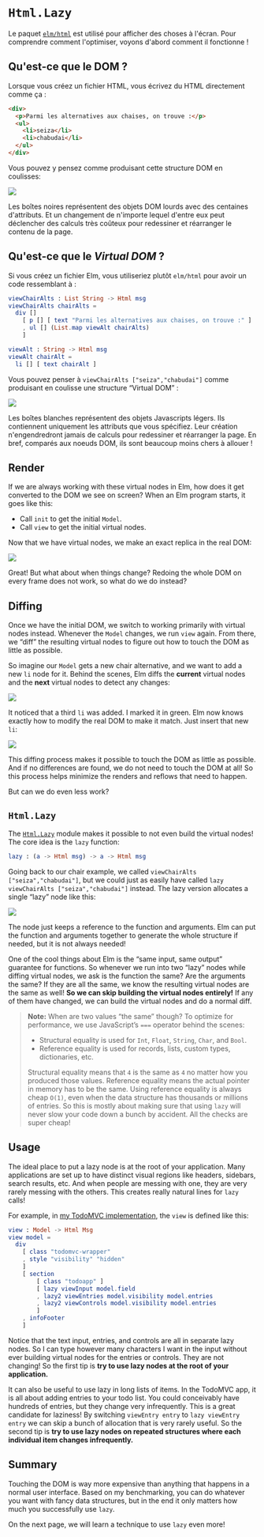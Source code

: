 # `Html.Lazy`

Le paquet [`elm/html`](https://package.elm-lang.org/packages/elm/html/latest/) est utilisé pour afficher des choses à l'écran. Pour comprendre comment l'optimiser, voyons d'abord comment il fonctionne !


## Qu'est-ce que le DOM ?

Lorsque vous créez un fichier HTML, vous écrivez du HTML directement comme ça :

```html
<div>
  <p>Parmi les alternatives aux chaises, on trouve :</p>
  <ul>
    <li>seiza</li>
    <li>chabudai</li>
  </ul>
</div>
```

Vous pouvez y pensez comme produisant cette structure DOM en coulisses:

![](diagrams/dom.svg)

Les boîtes noires représentent des objets DOM lourds avec des centaines d'attributs. Et un changement de n'importe lequel d'entre eux peut déclencher des calculs très coûteux pour redessiner et réarranger le contenu de la page.


## Qu'est-ce que le _Virtual DOM_ ?

Si vous créez un fichier Elm, vous utiliseriez plutôt `elm/html` pour avoir un code ressemblant à :

```elm
viewChairAlts : List String -> Html msg
viewChairAlts chairAlts =
  div []
    [ p [] [ text "Parmi les alternatives aux chaises, on trouve :" ]
    , ul [] (List.map viewAlt chairAlts)
    ]

viewAlt : String -> Html msg
viewAlt chairAlt =
  li [] [ text chairAlt ]
```

Vous pouvez penser à `viewChairAlts ["seiza","chabudai"]` comme produisant en coulisse une structure “Virtual DOM” :

![](diagrams/vdom.svg)

Les boîtes blanches représentent des objets Javascripts légers. Ils contiennent uniquement les attributs que vous spécifiez. Leur création n'engendredront jamais de calculs pour redessiner et réarranger la page. En bref, comparés aux noeuds DOM, ils sont beaucoup moins chers à allouer !

## Render

If we are always working with these virtual nodes in Elm, how does it get converted to the DOM we see on screen? When an Elm program starts, it goes like this:

- Call `init` to get the initial `Model`.
- Call `view` to get the initial virtual nodes.

Now that we have virtual nodes, we make an exact replica in the real DOM:

![](diagrams/render.svg)

Great! But what about when things change? Redoing the whole DOM on every frame does not work, so what do we do instead?


## Diffing

Once we have the initial DOM, we switch to working primarily with virtual nodes instead. Whenever the `Model` changes, we run `view` again. From there, we “diff” the resulting virtual nodes to figure out how to touch the DOM as little as possible.

So imagine our `Model` gets a new chair alternative, and we want to add a new `li` node for it. Behind the scenes, Elm diffs the **current** virtual nodes and the **next** virtual nodes to detect any changes:

![](diagrams/diff.svg)

It noticed that a third `li` was added. I marked it in green. Elm now knows exactly how to modify the real DOM to make it match. Just insert that new `li`:

![](diagrams/patch.svg)

This diffing process makes it possible to touch the DOM as little as possible. And if no differences are found, we do not need to touch the DOM at all! So this process helps minimize the renders and reflows that need to happen.

But can we do even less work?


## `Html.Lazy`

The [`Html.Lazy`](https://package.elm-lang.org/packages/elm/html/latest/Html-Lazy/) module makes it possible to not even build the virtual nodes! The core idea is the `lazy` function:

```elm
lazy : (a -> Html msg) -> a -> Html msg
```

Going back to our chair example, we called `viewChairAlts ["seiza","chabudai"]`, but we could just as easily have called `lazy viewChairAlts ["seiza","chabudai"]` instead. The lazy version allocates a single “lazy” node like this:

![](diagrams/lazy.svg)

The node just keeps a reference to the function and arguments. Elm can put the function and arguments together to generate the whole structure if needed, but it is not always needed!

One of the cool things about Elm is the “same input, same output” guarantee for functions. So whenever we run into two “lazy” nodes while diffing virtual nodes, we ask is the function the same? Are the arguments the same? If they are all the same, we know the resulting virtual nodes are the same as well! **So we can skip building the virtual nodes entirely!** If any of them have changed, we can build the virtual nodes and do a normal diff.

> **Note:** When are two values “the same” though? To optimize for performance, we use JavaScript’s `===` operator behind the scenes:
>
> - Structural equality is used for `Int`, `Float`, `String`, `Char`, and `Bool`.
> - Reference equality is used for records, lists, custom types, dictionaries, etc.
>
> Structural equality means that `4` is the same as `4` no matter how you produced those values. Reference equality means the actual pointer in memory has to be the same. Using reference equality is always cheap `O(1)`, even when the data structure has thousands or millions of entries. So this is mostly about making sure that using `lazy` will never slow your code down a bunch by accident. All the checks are super cheap!


## Usage

The ideal place to put a lazy node is at the root of your application. Many applications are set up to have distinct visual regions like headers, sidebars, search results, etc. And when people are messing with one, they are very rarely messing with the others. This creates really natural lines for `lazy` calls!

For example, in [my TodoMVC implementation](https://github.com/evancz/elm-todomvc/), the `view` is defined like this:

```elm
view : Model -> Html Msg
view model =
  div
    [ class "todomvc-wrapper"
    , style "visibility" "hidden"
    ]
    [ section
        [ class "todoapp" ]
        [ lazy viewInput model.field
        , lazy2 viewEntries model.visibility model.entries
        , lazy2 viewControls model.visibility model.entries
        ]
    , infoFooter
    ]
```

Notice that the text input, entries, and controls are all in separate lazy nodes. So I can type however many characters I want in the input without ever building virtual nodes for the entries or controls. They are not changing! So the first tip is **try to use lazy nodes at the root of your application.**

It can also be useful to use lazy in long lists of items. In the TodoMVC app, it is all about adding entries to your todo list. You could conceivably have hundreds of entries, but they change very infrequently. This is a great candidate for laziness! By switching `viewEntry entry` to `lazy viewEntry entry` we can skip a bunch of allocation that is very rarely useful. So the second tip is **try to use lazy nodes on repeated structures where each individual item changes infrequently.**


## Summary

Touching the DOM is way more expensive than anything that happens in a normal user interface. Based on my benchmarking, you can do whatever you want with fancy data structures, but in the end it only matters how much you successfully use `lazy`.

On the next page, we will learn a technique to use `lazy` even more!

